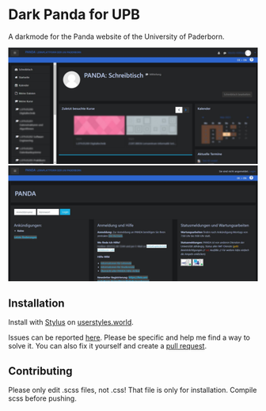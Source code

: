 # Dark Panda for UPB

A darkmode for the Panda website of the University of Paderborn.

![Dashboard](https://github.com/moritz-hoelting/dark-panda-upb/blob/main/preview/dashboard.jpg?raw=true)
![Login](https://github.com/moritz-hoelting/dark-panda-upb/blob/main/preview/login.jpg?raw=true)

## Installation
Install with [Stylus](https://github.com/openstyles/stylus) on [userstyles.world](https://userstyles.world/style/9867/upb-dark-panda).

Issues can be reported [here](https://github.com/moritz-hoelting/dark-panda-upb/issues). Please be specific and help me find a way to solve it. You can also fix it yourself and create a [pull request](https://github.com/moritz-hoelting/dark-panda-upb/pulls).

## Contributing
Please only edit .scss files, not .css!
That file is only for installation.
Compile scss before pushing.